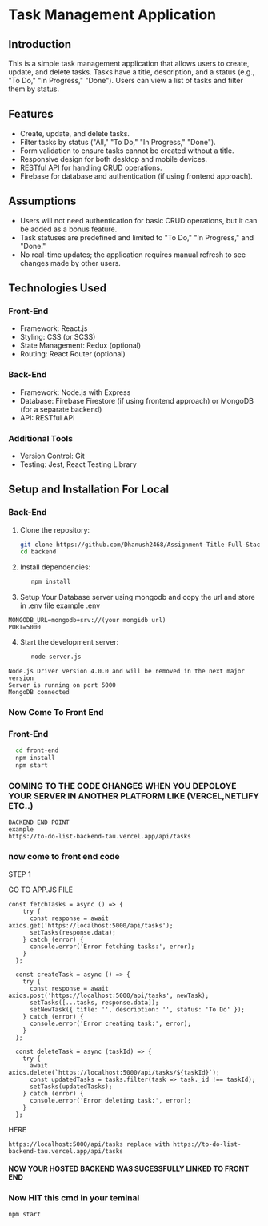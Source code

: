 # Task Management Application

## Introduction

This is a simple task management application that allows users to create, update, and delete tasks. Tasks have a title, description, and a status (e.g., "To Do," "In Progress," "Done"). Users can view a list of tasks and filter them by status.

## Features

- Create, update, and delete tasks.
- Filter tasks by status ("All," "To Do," "In Progress," "Done").
- Form validation to ensure tasks cannot be created without a title.
- Responsive design for both desktop and mobile devices.
- RESTful API for handling CRUD operations.
- Firebase for database and authentication (if using frontend approach).

## Assumptions

- Users will not need authentication for basic CRUD operations, but it can be added as a bonus feature.
- Task statuses are predefined and limited to "To Do," "In Progress," and "Done."
- No real-time updates; the application requires manual refresh to see changes made by other users.

## Technologies Used

### Front-End
- Framework: React.js
- Styling: CSS (or SCSS)
- State Management: Redux (optional)
- Routing: React Router (optional)

### Back-End
- Framework: Node.js with Express
- Database: Firebase Firestore (if using frontend approach) or MongoDB (for a separate backend)
- API: RESTful API

### Additional Tools
- Version Control: Git
- Testing: Jest, React Testing Library

## Setup and Installation For Local


### Back-End

1. Clone the repository:
   ```sh
   git clone https://github.com/Dhanush2468/Assignment-Title-Full-Stack-Developer-Challenge.git
   cd backend

2. Install dependencies:
   ```sh
      npm install
3. Setup Your Database server using mongodb and copy the url and store in .env file
example .env
```
MONGODB_URL=mongodb+srv://(your mongidb url)
PORT=5000
```

4. Start the development server:
   ```sh
      node server.js
```
Node.js Driver version 4.0.0 and will be removed in the next major version
Server is running on port 5000
MongoDB connected
```

### Now Come To Front End
### Front-End
```sh
  cd front-end
  npm install
  npm start
```
### COMING TO THE CODE CHANGES WHEN YOU DEPOLOYE YOUR SERVER IN ANOTHER PLATFORM LIKE (VERCEL,NETLIFY ETC..)
```
BACKEND END POINT
example 
https://to-do-list-backend-tau.vercel.app/api/tasks
```
### now come to front end code

STEP 1

GO TO APP.JS FILE

```
const fetchTasks = async () => {
    try {
      const response = await axios.get('https://localhost:5000/api/tasks');
      setTasks(response.data);
    } catch (error) {
      console.error('Error fetching tasks:', error);
    }
  };

  const createTask = async () => {
    try {
      const response = await axios.post('https://localhost:5000/api/tasks', newTask);
      setTasks([...tasks, response.data]);
      setNewTask({ title: '', description: '', status: 'To Do' });
    } catch (error) {
      console.error('Error creating task:', error);
    }
  };

  const deleteTask = async (taskId) => {
    try {
      await axios.delete(`https://localhost:5000/api/tasks/${taskId}`);
      const updatedTasks = tasks.filter(task => task._id !== taskId);
      setTasks(updatedTasks);
    } catch (error) {
      console.error('Error deleting task:', error);
    }
  };
```

HERE 

```
https://localhost:5000/api/tasks replace with https://to-do-list-backend-tau.vercel.app/api/tasks
```

#### NOW YOUR HOSTED BACKEND WAS SUCESSFULLY LINKED TO FRONT END
### Now HIT this cmd in your teminal
```
npm start
```

